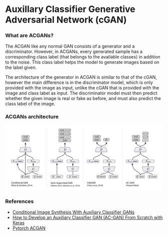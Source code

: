 # Auxillary Classifier Generative Adversarial Network (cGAN)

### What are ACGANs?
The ACGAN like any normal GAN consists of a generator and a discriminator. However, in ACGANs, every generated sample has a corresponding class label (that belongs to the available classes) in addition to the noise. This class label helps the model to generate images based on the label given.

The architecture of the generator in ACGAN is similar to that of the cGAN, however the main difference is in the discriminator model, which is only provided with the image as input, unlike the cGAN that is provided with the image and class label as input. The discriminator model must then predict whether the given image is real or fake as before, and must also predict the class label of the image.

### ACGANs architecture
![ACGAN architecture](assets/architecture.png)

### References
 - [Conditional Image Synthesis With Auxiliary Classifier GANs](https://arxiv.org/pdf/1610.09585.pdf)
 - [How to Develop an Auxiliary Classifier GAN (AC-GAN) From Scratch with Keras](https://machinelearningmastery.com/how-to-develop-an-auxiliary-classifier-gan-ac-gan-from-scratch-with-keras/)
 - [Pytorch ACGAN](https://github.com/eriklindernoren/PyTorch-GAN/blob/master/implementations/acgan)


